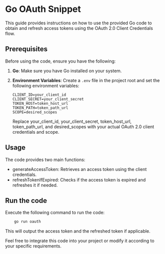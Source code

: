 # Go OAuth Snippet

This guide provides instructions on how to use the provided Go code to obtain and refresh access tokens using the OAuth 2.0 Client Credentials flow.

## Prerequisites

Before using the code, ensure you have the following:

1. **Go**: Make sure you have Go installed on your system.

2. **Environment Variables**: Create a `.env` file in the project root and set the following environment variables:

   ```env
   CLIENT_ID=your_client_id
   CLIENT_SECRET=your_client_secret
   TOKEN_HOST=token_host_url
   TOKEN_PATH=token_path_url
   SCOPE=desired_scopes
   ```

   Replace your_client_id, your_client_secret, token_host_url, token_path_url, and desired_scopes with your actual OAuth 2.0 client credentials and scope.

## Usage

The code provides two main functions:

- generateAccessToken: Retrieves an access token using the client credentials.
- refreshTokenIfExpired: Checks if the access token is expired and refreshes it if needed.

## Run the code

Execute the following command to run the code:

```bash
    go run oauth
```

This will output the access token and the refreshed token if applicable.

Feel free to integrate this code into your project or modify it according to your specific requirements.
